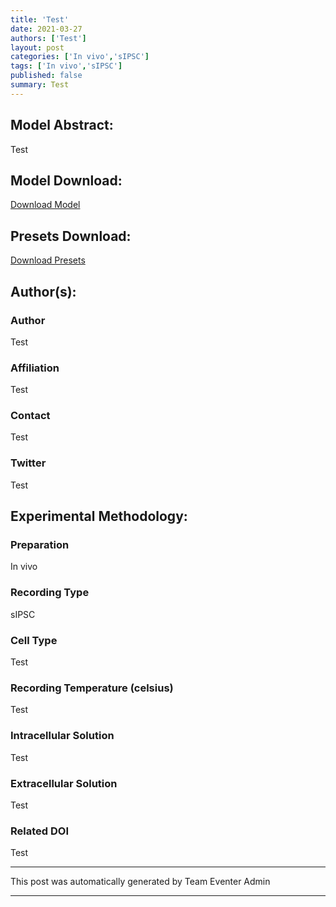 ```yaml
---
title: 'Test'
date: 2021-03-27
authors: ['Test']
layout: post
categories: ['In vivo','sIPSC']
tags: ['In vivo','sIPSC']
published: false
summary: Test
---
```

## Model Abstract:
Test
## Model Download:
[Download Model](
https://drive.google.com/open?id=1ggy1X-iDVcAWxp2O2tI_ID6jENL6-IPh
)
## Presets Download:
[Download Presets](
https://drive.google.com/open?id=1SBD1LFTM8HRuefHn-oRSuYDgr-4guftr
)
## Author(s):
### Author
Test
### Affiliation
Test
### Contact
Test
### Twitter
Test
## Experimental Methodology:
### Preparation
In vivo
### Recording Type
sIPSC
### Cell Type
Test
### Recording Temperature (celsius)
Test
### Intracellular Solution
Test
### Extracellular Solution
Test
### Related DOI
Test
***
This post was automatically generated by
Team Eventer Admin
***
